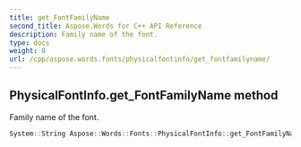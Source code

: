 ```yaml
---
title: get_FontFamilyName
second_title: Aspose.Words for C++ API Reference
description: Family name of the font. 
type: docs
weight: 0
url: /cpp/aspose.words.fonts/physicalfontinfo/get_fontfamilyname/
---
```

## PhysicalFontInfo.get_FontFamilyName method


Family name of the font.

```cpp
System::String Aspose::Words::Fonts::PhysicalFontInfo::get_FontFamilyName() const
```

